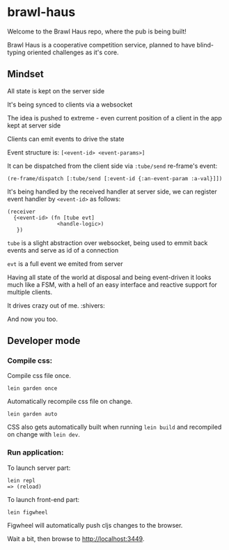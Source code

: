 # brawl-haus

Welcome to the Brawl Haus repo, where the pub is being built!

Brawl Haus is a cooperative competition service, planned to have blind-typing oriented challenges as it's core.

## Mindset
All state is kept on the server side

It's being synced to clients via a websocket

The idea is pushed to extreme - even current position of a client in the app kept at server side

Clients can emit events to drive the state


Event structure is:
`[<event-id> <event-params>]`


It can be dispatched from the client side via `:tube/send` re-frame's event:
```
(re-frame/dispatch [:tube/send [:event-id {:an-event-param :a-val}]])
```

It's being handled by the received handler at server side, we can register event handler by `<event-id>` as follows:
```
(receiver
  {<event-id> (fn [tube evt]
                <handle-logic>)
   })
```

`tube` is a slight abstraction over websocket, being used to emmit back events and serve as id of a connection

`evt` is a full event we emited from server




Having all state of the world at disposal and being event-driven it looks much like a FSM, with a hell of an easy interface and reactive support for multiple clients.

It drives crazy out of me. :shivers:

And now you too.

## Developer mode

### Compile css:

Compile css file once.

```
lein garden once
```

Automatically recompile css file on change.

```
lein garden auto
```

CSS also gets automatically built when running `lein build` and recompiled on change with `lein dev`.

### Run application:

To launch server part:
```
lein repl
=> (reload)
```

To launch front-end part:
```
lein figwheel
```

Figwheel will automatically push cljs changes to the browser.

Wait a bit, then browse to [http://localhost:3449](http://localhost:3449).
